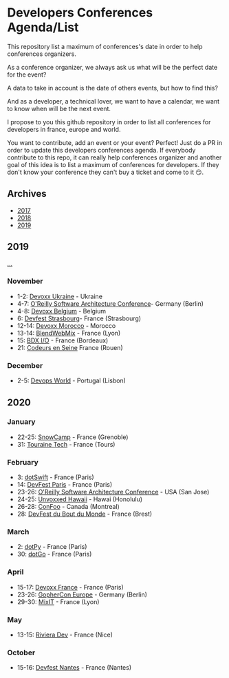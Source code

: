 # Developers Conferences Agenda/List

This repository list a maximum of conferences's date in order to help conferences organizers.

As a conference organizer, we always ask us what will be the perfect date for the event?

A data to take in account is the date of others events, but how to find this?

And as a developer, a technical lover, we want to have a calendar, we want to know when will be the next event.

I propose to you this github repository in order to list all conferences for developers in france, europe and world.

You want to contribute, add an event or your event? Perfect! Just do a PR in order to update this developers conferences agenda.
If everybody contribute to this repo, it can really help conferences organizer and another goal of this idea is to list a maximum of conferences for developers.
If they don't know your conference they can't buy a ticket and come to it 😏.

## Archives

* [2017](archives/2017.md)
* [2018](archives/2018.md)
* [2019](archives/2019.md)

## 2019

[...](archives/2019.md)


### November

* 1-2: [Devoxx Ukraine](http://devoxx.org.ua) - Ukraine
* 4-7: [O'Reilly Software Architecture Conference](https://conferences.oreilly.com/software-architecture/sa-eu)- Germany (Berlin) 
* 4-8: [Devoxx Belgium](http://devoxx.be) - Belgium
* 6: [Devfest Strasbourg](https://devfest.gdgstrasbourg.fr)- France (Strasbourg) 
* 12-14: [Devoxx Morocco](http://devoxx.ma) - Morocco
* 13-14: [BlendWebMix](https://www.blendwebmix.com/) - France (Lyon)
* 15: [BDX I/O](https://www.bdx.io) - France (Bordeaux)
* 21: [Codeurs en Seine](https://www.codeursenseine.com/2019/) France (Rouen) 

### December

* 2-5: [Devops World](https://www.cloudbees.com/devops-world) - Portugal (Lisbon)

## 2020

### January

* 22-25: [SnowCamp](http://snowcamp.io/fr/) - France (Grenoble)
* 31: [Touraine Tech](https://touraine.tech/) - France (Tours)
  
### February

* 3: [dotSwift](https://2020.dotswift.io/) - France (Paris)
* 14: [DevFest Paris](https://devfest.gdgparis.com/) - France (Paris)
* 23-26: [O'Reilly Software Architecture Conference](https://conferences.oreilly.com/software-architecture/sa-n'y) - USA (San Jose) 
* 24-25: [Unvoxxed Hawaii](https://voxxeddays.com/hawaii/) - Hawai (Honolulu)
* 26-28: [ConFoo](https://confoo.ca/en/yul2020) - Canada (Montreal) 
* 28: [DevFest du Bout du Monde](https://devfest.duboutdumonde.bzh/) - France (Brest)

### March

* 2: [dotPy](https://2020.dotpy.io/) - France (Paris)
* 30: [dotGo](https://2020.dotgo.io/) - France (Paris)

### April

* 15-17: [Devoxx France](https://www.devoxx.fr/) - France (Paris)
* 23-26: [GopherCon Europe](https://gophercon.berlin/) - Germany (Berlin)
* 29-30: [MixIT](https://mixitconf.org/) - France (Lyon)

### May

* 13-15: [Riviera Dev](https://rivieradev.fr/) - France (Nice)

### October

* 15-16: [Devfest Nantes](https://devfest.gdgnantes.com/fr/) - France (Nantes) 
